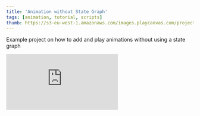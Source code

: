 ```yaml
---
title: 'Animation without State Graph'
tags: [animation, tutorial, scripts]
thumb: https://s3-eu-west-1.amazonaws.com/images.playcanvas.com/projects/12/841793/1ED6A8-image-75.jpg
---
```


Example project on how to add and play animations without using a state graph

<div className="iframe-container">
    <iframe loading="lazy" src="https://playcanv.as/p/xrWromyG/" title="Animation without State Graph" webkitallowfullscreen="true" mozallowfullscreen="true" allow="autoplay" allowfullscreen="true" allowvr="" scrolling="no" frameborder="0" />
</div>
